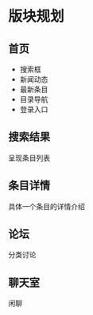 # 版块规划


## 首页
* 搜索框
* 新闻动态
* 最新条目
* 目录导航
* 登录入口



## 搜索结果
呈现条目列表



## 条目详情
具体一个条目的详情介绍



## 论坛
分类讨论



## 聊天室
闲聊
